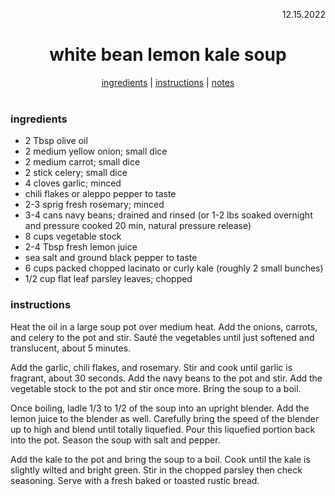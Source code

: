 <p align="right">12.15.2022</p>

<h1 align="center">white bean lemon kale soup</h1>

<div align="center">
  <a href="#ingredients">ingredients</a> | 
  <a href="#instructions">instructions</a> | 
  <a href="#notes">notes</a>
</div>
<br>

### ingredients
- 2 Tbsp olive oil
- 2 medium yellow onion; small dice
- 2 medium carrot; small dice
- 2 stick celery; small dice
- 4 cloves garlic; minced
- chili flakes or aleppo pepper to taste
- 2-3 sprig fresh rosemary; minced
- 3-4 cans navy beans; drained and rinsed (or 1-2 lbs soaked overnight and pressure cooked 20 min, natural pressure release)
- 8 cups vegetable stock
- 2-4 Tbsp fresh lemon juice
- sea salt and ground black pepper to taste
- 6 cups packed chopped lacinato or curly kale (roughly 2 small bunches)
- 1/2 cup flat leaf parsley leaves; chopped

### instructions
Heat the oil in a large soup pot over medium heat. Add the onions, carrots, and celery to the pot and stir. Sauté the vegetables until just softened and translucent, about 5 minutes.

Add the garlic, chili flakes, and rosemary. Stir and cook until garlic is fragrant, about 30 seconds. Add the navy beans to the pot and stir. Add the vegetable stock to the pot and stir once more. Bring the soup to a boil.

Once boiling, ladle 1/3 to 1/2 of the soup into an upright blender. Add the lemon juice to the blender as well. Carefully bring the speed of the blender up to high and blend until totally liquefied. Pour this liquefied portion back into the pot. Season the soup with salt and pepper.

Add the kale to the pot and bring the soup to a boil. Cook until the kale is slightly wilted and bright green. Stir in the chopped parsley then check seasoning. Serve with a fresh baked or toasted rustic bread.